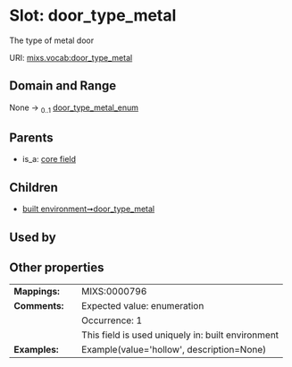 
# Slot: door_type_metal


The type of metal door

URI: [mixs.vocab:door_type_metal](https://w3id.org/mixs/vocab/door_type_metal)


## Domain and Range

None &#8594;  <sub>0..1</sub> [door_type_metal_enum](door_type_metal_enum.md)

## Parents

 *  is_a: [core field](core_field.md)

## Children

 *  [built environment➞door_type_metal](built_environment_door_type_metal.md)

## Used by


## Other properties

|  |  |  |
| --- | --- | --- |
| **Mappings:** | | MIXS:0000796 |
| **Comments:** | | Expected value: enumeration |
|  | | Occurrence: 1 |
|  | | This field is used uniquely in: built environment |
| **Examples:** | | Example(value='hollow', description=None) |

